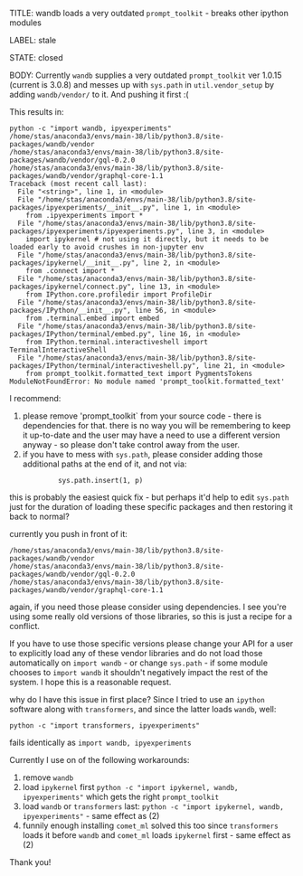 TITLE:
wandb loads a very outdated `prompt_toolkit` - breaks other ipython modules

LABEL:
stale

STATE:
closed

BODY:
Currently `wandb` supplies a very outdated `prompt_toolkit` ver 1.0.15 (current is 3.0.8) and messes up with `sys.path` in `util.vendor_setup` by adding `wandb/vendor/` to it. And pushing it first :(

This results in:

```
python -c "import wandb, ipyexperiments"
/home/stas/anaconda3/envs/main-38/lib/python3.8/site-packages/wandb/vendor
/home/stas/anaconda3/envs/main-38/lib/python3.8/site-packages/wandb/vendor/gql-0.2.0
/home/stas/anaconda3/envs/main-38/lib/python3.8/site-packages/wandb/vendor/graphql-core-1.1
Traceback (most recent call last):
  File "<string>", line 1, in <module>
  File "/home/stas/anaconda3/envs/main-38/lib/python3.8/site-packages/ipyexperiments/__init__.py", line 1, in <module>
    from .ipyexperiments import *
  File "/home/stas/anaconda3/envs/main-38/lib/python3.8/site-packages/ipyexperiments/ipyexperiments.py", line 3, in <module>
    import ipykernel # not using it directly, but it needs to be loaded early to avoid crushes in non-jupyter env
  File "/home/stas/anaconda3/envs/main-38/lib/python3.8/site-packages/ipykernel/__init__.py", line 2, in <module>
    from .connect import *
  File "/home/stas/anaconda3/envs/main-38/lib/python3.8/site-packages/ipykernel/connect.py", line 13, in <module>
    from IPython.core.profiledir import ProfileDir
  File "/home/stas/anaconda3/envs/main-38/lib/python3.8/site-packages/IPython/__init__.py", line 56, in <module>
    from .terminal.embed import embed
  File "/home/stas/anaconda3/envs/main-38/lib/python3.8/site-packages/IPython/terminal/embed.py", line 16, in <module>
    from IPython.terminal.interactiveshell import TerminalInteractiveShell
  File "/home/stas/anaconda3/envs/main-38/lib/python3.8/site-packages/IPython/terminal/interactiveshell.py", line 21, in <module>
    from prompt_toolkit.formatted_text import PygmentsTokens
ModuleNotFoundError: No module named 'prompt_toolkit.formatted_text'
```

I recommend:
1. please remove 'prompt_toolkit` from your source code - there is dependencies for that. there is no way you will be remembering to keep it up-to-date and the user may have a need to use a different version anyway - so please don't take control away from the user.
2. if you have to mess with `sys.path`, please consider adding those additional paths at the end of it, and not via:
```
            sys.path.insert(1, p)
```
this is probably the easiest quick fix - but perhaps it'd help to edit `sys.path` just for the duration of loading these specific packages and then restoring it back to normal?

currently you push in front of it:
```
/home/stas/anaconda3/envs/main-38/lib/python3.8/site-packages/wandb/vendor
/home/stas/anaconda3/envs/main-38/lib/python3.8/site-packages/wandb/vendor/gql-0.2.0
/home/stas/anaconda3/envs/main-38/lib/python3.8/site-packages/wandb/vendor/graphql-core-1.1
```
again, if you need those please consider using dependencies. I see you're using some really old versions of those libraries, so this is just a recipe for a conflict.

If you have to use those specific versions please change your API for a user to explicitly load any of these vendor libraries and do not load those automatically on `import wandb` -  or change `sys.path` - if some module chooses to `import wandb` it shouldn't negatively impact the rest of the system. I hope this is a reasonable request.

why do I have this issue in first place? Since I tried to use an `ipython` software along with `transformers`, and since the latter loads `wandb`, well:

```
python -c "import transformers, ipyexperiments"
``` 
fails identically as `import wandb, ipyexperiments`

Currently I use on of the following workarounds:
1. remove `wandb`
2. load `ipykernel` first `python -c "import ipykernel, wandb, ipyexperiments"` which gets the right  `prompt_toolkit` 
3. load `wandb` or `transformers` last:  `python -c "import ipykernel, wandb, ipyexperiments"` - same effect  as (2)
4. funnily enough installing `comet_ml` solved this too since `transformers` loads it before `wandb` and `comet_ml` loads `ipykernel` first - same effect as (2)

Thank you!


